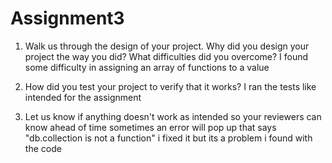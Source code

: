 # Assignment3

1. Walk us through the design of your project. Why did you design your project the way you did? What difficulties did you overcome?
    I found some difficulty in assigning an array of functions to a value

2. How did you test your project to verify that it works? 
    I ran the tests like intended for the assignment
  
3. Let us know if anything doesn't work as intended so your reviewers can know ahead of time
sometimes an error will pop up that says "db.collection is not a function" i fixed it but its a problem i found with the code 
